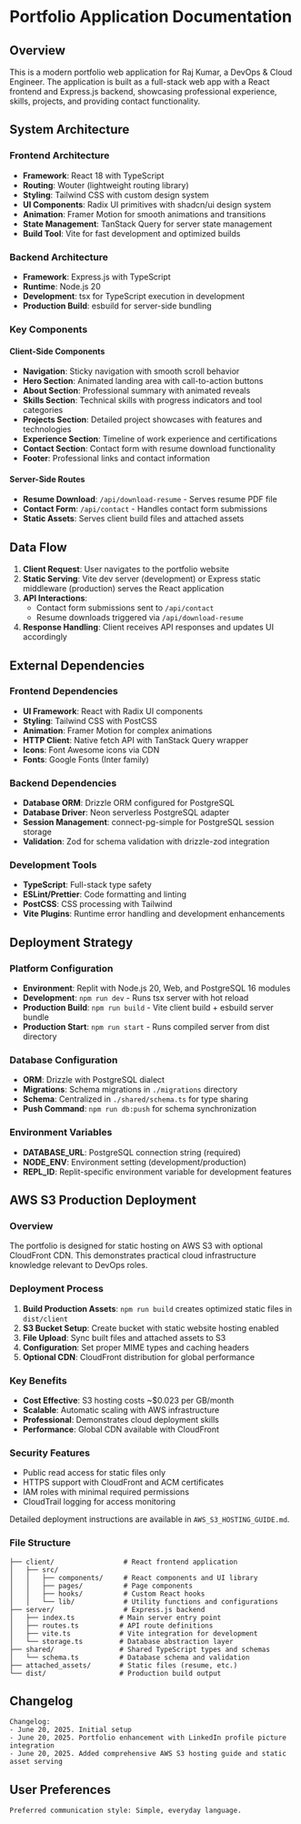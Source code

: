 # Portfolio Application Documentation

## Overview

This is a modern portfolio web application for Raj Kumar, a DevOps & Cloud Engineer. The application is built as a full-stack web app with a React frontend and Express.js backend, showcasing professional experience, skills, projects, and providing contact functionality.

## System Architecture

### Frontend Architecture
- **Framework**: React 18 with TypeScript
- **Routing**: Wouter (lightweight routing library)
- **Styling**: Tailwind CSS with custom design system
- **UI Components**: Radix UI primitives with shadcn/ui design system
- **Animation**: Framer Motion for smooth animations and transitions
- **State Management**: TanStack Query for server state management
- **Build Tool**: Vite for fast development and optimized builds

### Backend Architecture
- **Framework**: Express.js with TypeScript
- **Runtime**: Node.js 20
- **Development**: tsx for TypeScript execution in development
- **Production Build**: esbuild for server-side bundling

### Key Components

#### Client-Side Components
- **Navigation**: Sticky navigation with smooth scroll behavior
- **Hero Section**: Animated landing area with call-to-action buttons
- **About Section**: Professional summary with animated reveals
- **Skills Section**: Technical skills with progress indicators and tool categories
- **Projects Section**: Detailed project showcases with features and technologies
- **Experience Section**: Timeline of work experience and certifications
- **Contact Section**: Contact form with resume download functionality
- **Footer**: Professional links and contact information

#### Server-Side Routes
- **Resume Download**: `/api/download-resume` - Serves resume PDF file
- **Contact Form**: `/api/contact` - Handles contact form submissions
- **Static Assets**: Serves client build files and attached assets

## Data Flow

1. **Client Request**: User navigates to the portfolio website
2. **Static Serving**: Vite dev server (development) or Express static middleware (production) serves the React application
3. **API Interactions**: 
   - Contact form submissions sent to `/api/contact`
   - Resume downloads triggered via `/api/download-resume`
4. **Response Handling**: Client receives API responses and updates UI accordingly

## External Dependencies

### Frontend Dependencies
- **UI Framework**: React with Radix UI components
- **Styling**: Tailwind CSS with PostCSS
- **Animation**: Framer Motion for complex animations
- **HTTP Client**: Native fetch API with TanStack Query wrapper
- **Icons**: Font Awesome icons via CDN
- **Fonts**: Google Fonts (Inter family)

### Backend Dependencies
- **Database ORM**: Drizzle ORM configured for PostgreSQL
- **Database Driver**: Neon serverless PostgreSQL adapter
- **Session Management**: connect-pg-simple for PostgreSQL session storage
- **Validation**: Zod for schema validation with drizzle-zod integration

### Development Tools
- **TypeScript**: Full-stack type safety
- **ESLint/Prettier**: Code formatting and linting
- **PostCSS**: CSS processing with Tailwind
- **Vite Plugins**: Runtime error handling and development enhancements

## Deployment Strategy

### Platform Configuration
- **Environment**: Replit with Node.js 20, Web, and PostgreSQL 16 modules
- **Development**: `npm run dev` - Runs tsx server with hot reload
- **Production Build**: `npm run build` - Vite client build + esbuild server bundle
- **Production Start**: `npm run start` - Runs compiled server from dist directory

### Database Configuration
- **ORM**: Drizzle with PostgreSQL dialect
- **Migrations**: Schema migrations in `./migrations` directory
- **Schema**: Centralized in `./shared/schema.ts` for type sharing
- **Push Command**: `npm run db:push` for schema synchronization

### Environment Variables
- **DATABASE_URL**: PostgreSQL connection string (required)
- **NODE_ENV**: Environment setting (development/production)
- **REPL_ID**: Replit-specific environment variable for development features

## AWS S3 Production Deployment

### Overview
The portfolio is designed for static hosting on AWS S3 with optional CloudFront CDN. This demonstrates practical cloud infrastructure knowledge relevant to DevOps roles.

### Deployment Process
1. **Build Production Assets**: `npm run build` creates optimized static files in `dist/client`
2. **S3 Bucket Setup**: Create bucket with static website hosting enabled
3. **File Upload**: Sync built files and attached assets to S3
4. **Configuration**: Set proper MIME types and caching headers
5. **Optional CDN**: CloudFront distribution for global performance

### Key Benefits
- **Cost Effective**: S3 hosting costs ~$0.023 per GB/month
- **Scalable**: Automatic scaling with AWS infrastructure
- **Professional**: Demonstrates cloud deployment skills
- **Performance**: Global CDN available with CloudFront

### Security Features
- Public read access for static files only
- HTTPS support with CloudFront and ACM certificates
- IAM roles with minimal required permissions
- CloudTrail logging for access monitoring

Detailed deployment instructions are available in `AWS_S3_HOSTING_GUIDE.md`.

### File Structure
```
├── client/                 # React frontend application
│   ├── src/
│   │   ├── components/     # React components and UI library
│   │   ├── pages/          # Page components
│   │   ├── hooks/          # Custom React hooks
│   │   └── lib/            # Utility functions and configurations
├── server/                 # Express.js backend
│   ├── index.ts           # Main server entry point
│   ├── routes.ts          # API route definitions
│   ├── vite.ts            # Vite integration for development
│   └── storage.ts         # Database abstraction layer
├── shared/                # Shared TypeScript types and schemas
│   └── schema.ts          # Database schema and validation
├── attached_assets/       # Static files (resume, etc.)
└── dist/                  # Production build output
```

## Changelog

```
Changelog:
- June 20, 2025. Initial setup
- June 20, 2025. Portfolio enhancement with LinkedIn profile picture integration
- June 20, 2025. Added comprehensive AWS S3 hosting guide and static asset serving
```

## User Preferences

```
Preferred communication style: Simple, everyday language.
```